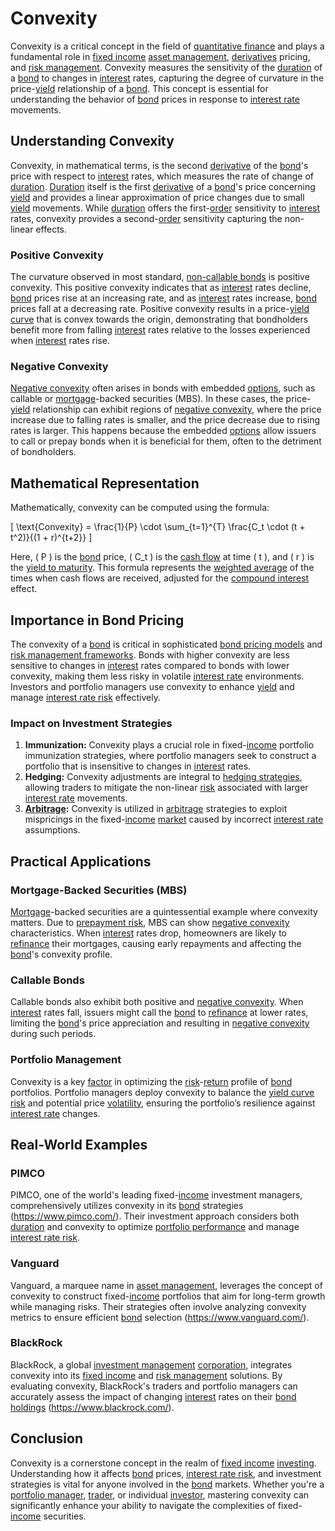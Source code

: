 # Convexity

Convexity is a critical concept in the field of [quantitative finance](../q/quantitative_finance.md) and plays a fundamental role in [fixed income](../f/fixed_income.md) [asset management](../a/asset_management.md), [derivatives](../d/derivatives.md) pricing, and [risk management](../r/risk_management.md). Convexity measures the sensitivity of the [duration](../d/duration.md) of a [bond](../b/bond.md) to changes in [interest](../i/interest.md) rates, capturing the degree of curvature in the price-[yield](../y/yield.md) relationship of a [bond](../b/bond.md). This concept is essential for understanding the behavior of [bond](../b/bond.md) prices in response to [interest rate](../i/interest_rate.md) movements.

## Understanding Convexity

Convexity, in mathematical terms, is the second [derivative](../d/derivative.md) of the [bond](../b/bond.md)'s price with respect to [interest](../i/interest.md) rates, which measures the rate of change of [duration](../d/duration.md). [Duration](../d/duration.md) itself is the first [derivative](../d/derivative.md) of a [bond](../b/bond.md)'s price concerning [yield](../y/yield.md) and provides a linear approximation of price changes due to small [yield](../y/yield.md) movements. While [duration](../d/duration.md) offers the first-[order](../o/order.md) sensitivity to [interest](../i/interest.md) rates, convexity provides a second-[order](../o/order.md) sensitivity capturing the non-linear effects.

### Positive Convexity

The curvature observed in most standard, [non-callable bonds](../n/non-callable_bonds.md) is positive convexity. This positive convexity indicates that as [interest](../i/interest.md) rates decline, [bond](../b/bond.md) prices rise at an increasing rate, and as [interest](../i/interest.md) rates increase, [bond](../b/bond.md) prices fall at a decreasing rate. Positive convexity results in a price-[yield curve](../y/yard.md) that is convex towards the origin, demonstrating that bondholders benefit more from falling [interest](../i/interest.md) rates relative to the losses experienced when [interest](../i/interest.md) rates rise.

### Negative Convexity

[Negative convexity](../n/negative_convexity.md) often arises in bonds with embedded [options](../o/options.md), such as callable or [mortgage](../m/mortgage.md)-backed securities (MBS). In these cases, the price-[yield](../y/yield.md) relationship can exhibit regions of [negative convexity](../n/negative_convexity.md), where the price increase due to falling rates is smaller, and the price decrease due to rising rates is larger. This happens because the embedded [options](../o/options.md) allow issuers to call or prepay bonds when it is beneficial for them, often to the detriment of bondholders.

## Mathematical Representation

Mathematically, convexity can be computed using the formula:

\[ \text{Convexity} = \frac{1}{P} \cdot \sum_{t=1}^{T} \frac{C_t \cdot (t + t^2)}{(1 + r)^{t+2}} \]

Here, \( P \) is the [bond](../b/bond.md) price, \( C_t \) is the [cash flow](../c/cash_flow.md) at time \( t \), and \( r \) is the [yield to maturity](../y/yield_to_maturity.md). This formula represents the [weighted average](../w/weighted_average.md) of the times when cash flows are received, adjusted for the [compound interest](../c/compound_interest_in_trading.md) effect.

## Importance in Bond Pricing

The convexity of a [bond](../b/bond.md) is critical in sophisticated [bond pricing models](../b/bond_pricing_models.md) and [risk management frameworks](../r/risk_management_frameworks.md). Bonds with higher convexity are less sensitive to changes in [interest](../i/interest.md) rates compared to bonds with lower convexity, making them less risky in volatile [interest rate](../i/interest_rate.md) environments. Investors and portfolio managers use convexity to enhance [yield](../y/yield.md) and manage [interest rate risk](../i/interest_rate_risk.md) effectively.

### Impact on Investment Strategies

1. **Immunization:** Convexity plays a crucial role in fixed-[income](../i/income.md) portfolio immunization strategies, where portfolio managers seek to construct a portfolio that is insensitive to changes in [interest](../i/interest.md) rates.
2. **Hedging:** Convexity adjustments are integral to [hedging strategies](../h/hedging_strategies.md), allowing traders to mitigate the non-linear [risk](../r/risk.md) associated with larger [interest rate](../i/interest_rate.md) movements.
3. **[Arbitrage](../a/arbitrage.md):** Convexity is utilized in [arbitrage](../a/arbitrage.md) strategies to exploit mispricings in the fixed-[income](../i/income.md) [market](../m/market.md) caused by incorrect [interest rate](../i/interest_rate.md) assumptions.

## Practical Applications

### Mortgage-Backed Securities (MBS)

[Mortgage](../m/mortgage.md)-backed securities are a quintessential example where convexity matters. Due to [prepayment risk](../p/prepayment_risk.md), MBS can show [negative convexity](../n/negative_convexity.md) characteristics. When [interest](../i/interest.md) rates drop, homeowners are likely to [refinance](../r/refinance.md) their mortgages, causing early repayments and affecting the [bond](../b/bond.md)'s convexity profile.

### Callable Bonds

Callable bonds also exhibit both positive and [negative convexity](../n/negative_convexity.md). When [interest](../i/interest.md) rates fall, issuers might call the [bond](../b/bond.md) to [refinance](../r/refinance.md) at lower rates, limiting the [bond](../b/bond.md)'s price appreciation and resulting in [negative convexity](../n/negative_convexity.md) during such periods.

### Portfolio Management

Convexity is a key [factor](../f/factor.md) in optimizing the [risk](../r/risk.md)-[return](../r/return.md) profile of [bond](../b/bond.md) portfolios. Portfolio managers deploy convexity to balance the [yield curve risk](../y/yield_curve_risk.md) and potential price [volatility](../v/volatility.md), ensuring the portfolio’s resilience against [interest rate](../i/interest_rate.md) changes.

## Real-World Examples

### PIMCO

PIMCO, one of the world's leading fixed-[income](../i/income.md) investment managers, comprehensively utilizes convexity in its [bond](../b/bond.md) strategies (https://www.pimco.com/). Their investment approach considers both [duration](../d/duration.md) and convexity to optimize [portfolio performance](../p/portfolio_performance.md) and manage [interest rate risk](../i/interest_rate_risk.md).

### Vanguard

Vanguard, a marquee name in [asset management](../a/asset_management.md), leverages the concept of convexity to construct fixed-[income](../i/income.md) portfolios that aim for long-term growth while managing risks. Their strategies often involve analyzing convexity metrics to ensure efficient [bond](../b/bond.md) selection (https://www.vanguard.com/).

### BlackRock

BlackRock, a global [investment management](../i/investment_management.md) [corporation](../c/corporation.md), integrates convexity into its [fixed income](../f/fixed_income.md) and [risk management](../r/risk_management.md) solutions. By evaluating convexity, BlackRock's traders and portfolio managers can accurately assess the impact of changing [interest](../i/interest.md) rates on their [bond](../b/bond.md) [holdings](../h/holdings.md) (https://www.blackrock.com/).

## Conclusion

Convexity is a cornerstone concept in the realm of [fixed income](../f/fixed_income.md) [investing](../i/investing.md). Understanding how it affects [bond](../b/bond.md) prices, [interest rate risk](../i/interest_rate_risk.md), and investment strategies is vital for anyone involved in the [bond](../b/bond.md) markets. Whether you're a [portfolio manager](../p/portfolio_manager.md), [trader](../t/trader.md), or individual [investor](../i/investor.md), mastering convexity can significantly enhance your ability to navigate the complexities of fixed-[income](../i/income.md) securities.
